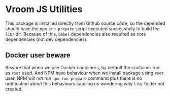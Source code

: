 # Vroom JS Utilities

This package is installed directly from Github source code, so the depended should have the `npm run prepare` 
script executed successfully to build the `lib/` dir. Because of this, `babel` dependencies also required as
core dependencies (not dev dependencies).

## Docker user beware

Beware that when we use Docker containers, by default the container run as `root` used. And NPM have behaviour
when we install package using `root` user, NPM will not run `npm run prepare` command plus there is no
notification about this behaviours causing us wondering why `lib/` folder not created.
